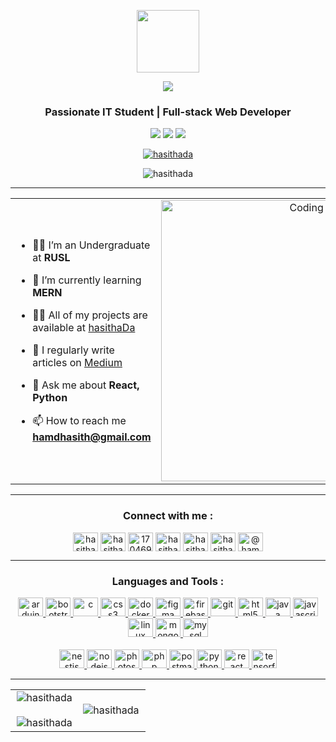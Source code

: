 <p align="center" ><img  src = "https://github.com/7oSkaaa/7oSkaaa/blob/main/Images/about_me.gif?raw=true" width = 100px></p>
<p align="center">
  <a href="https://github.com/DenverCoder1/readme-typing-svg"><img src="https://readme-typing-svg.herokuapp.com?font=Time+New+Roman&color=cyan&size=25&center=true&vCenter=true&width=600&height=100&lines=Hi,+I'm+Hasitha+Darshana&hearts;++;Self-taught+Full-Stack+Developer,;IT+Undergraduate+Student,;Active+Learner/Researcher,;Mobile+App+Developer,;Love+to+learn+new+stuffs..<3">
  </a>
</p>

<h3 align="center">Passionate IT Student | Full-stack Web Developer </h3>
<p align="center">
  <img src="https://img.shields.io/badge/Focus-Web%20Development-brightgreen" />
  <img src="https://img.shields.io/badge/Lives-Sri%20Lanka-success" />
  <img src="https://img.shields.io/badge/Languages-English%20%26%20Sinhala-brightgreen" />
</p>
<p align="center">
  <a href="https://twitter.com/hasithada" target="blank"><img src="https://img.shields.io/twitter/follow/hasithada?logo=twitter&style=for-the-badge" alt="hasithada" /></a>
</p>
<p align="center"> 
  <img src="https://komarev.com/ghpvc/?username=hasithada&label=Profile%20views&color=0e75b6&style=flat" alt="hasithada" />
</p>

---

<table align="center">
<tr border="none">
<td width="50%" align="left">
  
- 🧑‍🎓 I’m an Undergraduate at **RUSL**

- 🌱 I’m currently learning **MERN**

- 👨‍💻 All of my projects are available at [hasithaDa](https://github.com/hasithaDa)

- 📝 I regularly write articles on [Medium](https://medium.com/@hamdhasitha)

- 💬 Ask me about **React, Python**

- 📫 How to reach me **hamdhasith@gmail.com**

</td>
<td width="50%" align="center">

  <img align="center" alt="Coding" width="450" src="https://repository-images.githubusercontent.com/588181932/e36ec678-7984-4cdd-8e4c-a3932772ff8e">

  
  </td>
</tr>
</table>

---

<h3 align="center"><b>Connect with me : </b></h3>
<p align="center">
<a href="https://twitter.com/hasithada" target="blank"><img align="center" src="https://github.com/Scar1109/skill-icons/blob/main/icons/Twitter.svg" alt="hasithada" height="30" width="40" /></a>
<a href="https://linkedin.com/in/hasitha-da" target="blank"><img align="center" src="https://github.com/Scar1109/skill-icons/blob/main/icons/LinkedIn.svg" alt="hasitha-da" height="30" width="40" /></a>
<a href="https://stackoverflow.com/users/17046943" target="blank"><img align="center" src="https://github.com/Scar1109/skill-icons/blob/main/icons/StackOverflow-Dark.svg" alt="17046943" height="30" width="40" /></a>
<a href="https://fb.com/hasitha darshana" target="blank"><img align="center" src="https://raw.githubusercontent.com/rahuldkjain/github-profile-readme-generator/master/src/images/icons/Social/facebook.svg" alt="hasitha darshana" height="30" width="40" /></a>
<a href="https://instagram.com/hasithadar" target="blank"><img align="center" src="https://github.com/Scar1109/skill-icons/blob/main/icons/Instagram.svg" alt="hasithadar" height="30" width="40" /></a>
<a href="https://www.youtube.com/c/hasithaonline" target="blank"><img align="center" src="https://raw.githubusercontent.com/rahuldkjain/github-profile-readme-generator/master/src/images/icons/Social/youtube.svg" alt="hasithaonline" height="30" width="40" /></a>
<a href="https://www.hackerrank.com/@hamdhasitha" target="blank"><img align="center" src="https://raw.githubusercontent.com/rahuldkjain/github-profile-readme-generator/master/src/images/icons/Social/hackerrank.svg" alt="@hamdhasitha" height="30" width="40" /></a>
</p>

---

<h3 align="center">Languages and Tools : </h3>
<p align="center">
    <div align="center">
        <a href="https://www.arduino.cc/" target="_blank" rel="noreferrer">
            <img src="https://github.com/Scar1109/skill-icons/blob/main/icons/Arduino.svg" alt="arduino" width="40" height="30"/>
        </a>
        <a href="https://getbootstrap.com" target="_blank" rel="noreferrer">
            <img src="https://github.com/Scar1109/skill-icons/blob/main/icons/Bootstrap.svg" alt="bootstrap" width="40" height="30"/>
        </a>
        <a href="https://www.cprogramming.com/" target="_blank" rel="noreferrer">
            <img src="https://github.com/Scar1109/skill-icons/blob/main/icons/C.svg" alt="c" width="40" height="30"/>
        </a>
        <a href="https://www.w3schools.com/css/" target="_blank" rel="noreferrer">
            <img src="https://github.com/Scar1109/skill-icons/blob/main/icons/CSS.svg" alt="css3" width="40" height="30"/>
        </a>
        <a href="https://www.docker.com/" target="_blank" rel="noreferrer">
            <img src="https://github.com/Scar1109/skill-icons/blob/main/icons/Docker.svg" alt="docker" width="40" height="30"/>
        </a>
        <a href="https://www.figma.com/" target="_blank" rel="noreferrer">
            <img src="https://github.com/Scar1109/skill-icons/blob/main/icons/Figma-Light.svg" alt="figma" width="40" height="30"/>
        </a>
        <a href="https://firebase.google.com/" target="_blank" rel="noreferrer">
            <img src="https://github.com/Scar1109/skill-icons/blob/main/icons/Firebase-Dark.svg" alt="firebase" width="40" height="30"/>
        </a>
        <a href="https://git-scm.com/" target="_blank" rel="noreferrer">
            <img src="https://github.com/Scar1109/skill-icons/blob/main/icons/Git.svg" alt="git" width="40" height="30"/>
        </a>
        <a href="https://www.w3.org/html/" target="_blank" rel="noreferrer">
            <img src="https://github.com/Scar1109/skill-icons/blob/main/icons/HTML.svg" alt="html5" width="40" height="30"/>
        </a>
        <a href="https://www.java.com" target="_blank" rel="noreferrer">
            <img src="https://github.com/Scar1109/skill-icons/blob/main/icons/Java-Dark.svg" alt="java" width="40" height="30"/>
        </a>
        <a href="https://developer.mozilla.org/en-US/docs/Web/JavaScript" target="_blank" rel="noreferrer">
            <img src="https://github.com/Scar1109/skill-icons/blob/main/icons/JavaScript.svg" alt="javascript" width="40" height="30"/>
        </a>
        <a href="https://www.linux.org/" target="_blank" rel="noreferrer">
            <img src="https://github.com/Scar1109/skill-icons/blob/main/icons/Linux-Dark.svg" alt="linux" width="40" height="30"/>
        </a>
        <a href="https://www.mongodb.com/" target="_blank" rel="noreferrer">
            <img src="https://github.com/Scar1109/skill-icons/blob/main/icons/MongoDB.svg" alt="mongodb" width="40" height="30"/>
        </a>
        <a href="https://www.mysql.com/" target="_blank" rel="noreferrer">
            <img src="https://github.com/Scar1109/skill-icons/blob/main/icons/MySQL-Dark.svg" alt="mysql" width="40" height="30"/>
        </a>
    </div>
    <br>
    <div align="center"> 
        <a href="https://nestjs.com/" target="_blank" rel="noreferrer">
            <img src="https://github.com/Scar1109/skill-icons/blob/main/icons/NestJS-Dark.svg" alt="nestjs" width="40" height="30"/>
        </a>
        <a href="https://nodejs.org" target="_blank" rel="noreferrer">
            <img src="https://github.com/Scar1109/skill-icons/blob/main/icons/MongoDB.svg" alt="nodejs" width="40" height="30"/>
        </a>
        <a href="https://www.photoshop.com/en" target="_blank" rel="noreferrer">
            <img src="https://github.com/Scar1109/skill-icons/blob/main/icons/Photoshop.svg" alt="photoshop" width="40" height="30"/>
        </a>
        <a href="https://www.php.net" target="_blank" rel="noreferrer">
            <img src="https://github.com/Scar1109/skill-icons/blob/main/icons/PHP-Dark.svg" alt="php" width="40" height="30"/>
        </a>
        <a href="https://postman.com" target="_blank" rel="noreferrer">
            <img src="https://github.com/Scar1109/skill-icons/blob/main/icons/Postman.svg" alt="postman" width="40" height="30"/>
        </a>
        <a href="https://www.python.org" target="_blank" rel="noreferrer">
            <img src="https://github.com/Scar1109/skill-icons/blob/main/icons/Python-Dark.svg" alt="python" width="40" height="30"/>
        </a>
        <a href="https://reactjs.org/" target="_blank" rel="noreferrer">
            <img src="https://github.com/Scar1109/skill-icons/blob/main/icons/React-Dark.svg" alt="react" width="40" height="30"/>
        </a>
        <a href="https://www.tensorflow.org" target="_blank" rel="noreferrer">
            <img src="https://github.com/Scar1109/skill-icons/blob/main/icons/TensorFlow-Dark.svg" alt="tensorflow" width="40" height="30"/>
        </a>
    </div>
</p>



<be><be>
<hr>

<p align="center">
  <!--- stats (start) -->
<table align="center">
<tr border="none">
<td width="50%" align="center">
  
  <img align="center" src="https://github-readme-stats.vercel.app/api?username=hasithada&theme=dark&hide_border=false&show_icons=true&locale=en" alt="hasithada" />
  <br></br>
  <img align="center" src="https://github-readme-streak-stats.herokuapp.com/?user=hasithada&&theme=dark&hide_border=false" alt="hasithada" />
</td>

<td width="50%" align="center">

  <img align="left" src="https://github-readme-stats.vercel.app/api/top-langs?username=hasithada&&theme=dark&hide_border=falseshow_icons=true&locale=en&layout=compact" alt="hasithada" />
  
  </td>
</tr>
</table>

</p>        




